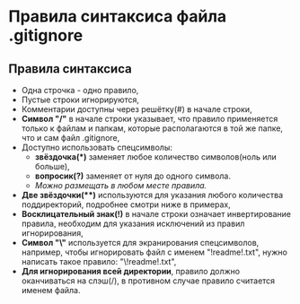 # Правила синтаксиса файла .gitignore

## Правила синтаксиса

- Одна строчка - одно правило,
- Пустые строки игнорируются,
- Комментарии доступны через решётку(#) в начале строки,
- __Символ "/"__ в начале строки указывает, что правило применяется только к файлам и папкам, которые располагаются в той же папке, что и сам файл .gitignore,
- Доступно использовать спецсимволы: 
  - __звёздочка(*)__ заменяет любое количество символов(ноль или больше),
  - __вопросик(?)__ заменяет от нуля до одного символа.
  - _Можно размещать в любом месте правила._
- __Две звёздочки(**)__ используются для указания любого количества поддиректорий, подробнее смотри ниже в примерах,
- __Восклицательный знак(!)__ в начале строки означает инвертирование правила, необходим для указания исключений из правил игнорирования,
- __Символ "\\"__ используется для экранирования спецсимволов, например, чтобы игнорировать файл с именем "!readme!.txt", нужно написать такое правило: "\\!readme!.txt",
- __Для игнорирования всей директории__, правило должно оканчиваться на слэш(/), в противном случае правило считается именем файла.

